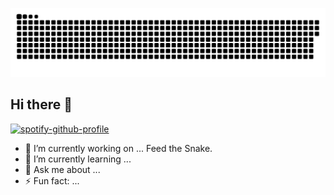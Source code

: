![Snake animation](https://raw.githubusercontent.com/surgatengit/surgatengit/output/github-contribution-grid-snake-dark.svg)
## Hi there 👋
[![spotify-github-profile](https://spotify-github-profile.kittinanx.com/api/view?uid=g4vehpi40mimfuucijdchzu7v&cover_image=true&theme=novatorem&show_offline=false&background_color=061f05&interchange=false&bar_color=53b14f&bar_color_cover=false)](https://spotify-github-profile.kittinanx.com/api/view?uid=g4vehpi40mimfuucijdchzu7v&redirect=true)

- 🔭 I’m currently working on ... Feed the Snake.
- 🌱 I’m currently learning ... 
- 💬 Ask me about ...
- ⚡ Fun fact: ...
